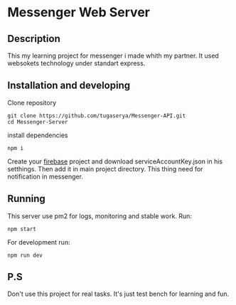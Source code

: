 # Messenger Web Server
## Description
This my learning project for messenger i made whith my partner.
It used websokets technology under standart express.
## Installation and developing
Clone repository
```
git clone https://github.com/tugaserya/Messenger-API.git
cd Messenger-Server
```
install dependencies
```
npm i
```

Create your [firebase](https://firebase.google.com/]) project and download serviceAccountKey.json in his setthings.
Then add it in main project directory. This thing need for notification in messenger.
## Running
This server use pm2 for logs, monitoring and stable work.
Run:
```
npm start
```
For development run:
```
npm run dev
```
## P.S
Don't use this project for real tasks. It's just test bench for learning and fun. 
